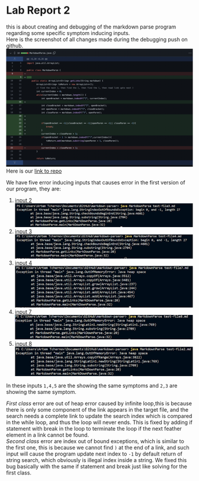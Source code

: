 # Lab Report 2
this is about creating and debugging of the markdown parse program regarding some specific symptom inducing inputs.  
Here is the screenshot of all changes made during the debugging push on github.  
![screenshot_1](LR2/changes.png)  
Here is our [link to repo](https://github.com/Atch19/markdown-parser)
  
We have five error inducing inputs that causes error in the first version of our program, they are:  
1. [input 2](https://github.com/Atch19/markdown-parser/blob/main/test-file2.md)  ![](LR2/err1.png)
3. [input 3](https://github.com/Atch19/markdown-parser/blob/main/test-file3.md)  ![](LR2/err2.png)
4. [input 4](https://github.com/Atch19/markdown-parser/blob/main/test-file4.md)  ![](LR2/err3.png)
5. [input 7](https://github.com/Atch19/markdown-parser/blob/main/test-file7.md)  ![](LR2/err4.png)
6. [input 8](https://github.com/Atch19/markdown-parser/blob/main/test-file8.md)  ![](LR2/err5.png)
  
In these inputs `1,4,5` are the showing the same symptoms and `2,3` are showing the same symptom.  
  
*First class* error are out of heap error caused by infinite loop,this is because there is only some component of the link appears in the target file, and the search needs a complete link to update the search index which is compared in the while loop, and thus the loop will never ends. This is fixed by adding if statement with break in the loop to terminate the loop if the next feather element in a link cannot be found.    
*Second class* error are index out of bound exceptions, which is similar to the first one, this is because we cannot find `)` at the end of a link, and such input will cause the program update next index to `-1` by default return of string search, which obviously is illegal index inside a string. We fixed this bug basically with the same if statement and break just like solving for the first class.
